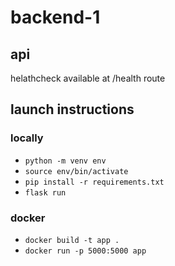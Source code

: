 # backend-1


## api
helathcheck available at /health route

## launch instructions

### locally
- `python -m venv env`
- `source env/bin/activate`
- `pip install -r requirements.txt`
- `flask run`

### docker
- `docker build -t app .`
- `docker run -p 5000:5000 app`
